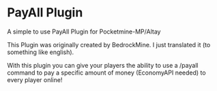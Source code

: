 # PayAll Plugin
A simple to use PayAll Plugin for Pocketmine-MP/Altay

This Plugin was originally created by BedrockMine. I just translated it (to something like english).

With this plugin you can give your players the ability to use a /payall command to pay a specific amount of money (EconomyAPI needed) to every player online!
